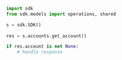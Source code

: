 <!-- Start SDK Example Usage -->
```python
import sdk
from sdk.models import operations, shared

s = sdk.SDK()
    
res = s.accounts.get_account()

if res.account is not None:
    # handle response
```
<!-- End SDK Example Usage -->